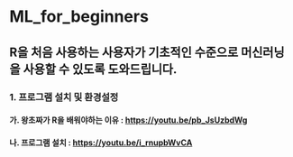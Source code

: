 # ML_for_beginners
## R을 처음 사용하는 사용자가 기초적인 수준으로 머신러닝을 사용할 수 있도록 도와드립니다.

### 1. 프로그램 설치 및 환경설정 
####   가. 왕초짜가 R을 배워야하는 이유 : https://youtu.be/pb_JsUzbdWg
####   나. 프로그램 설치 : https://youtu.be/i_rnupbWvCA
